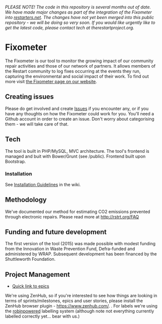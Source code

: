 *PLEASE NOTE!  The code in this repository is several months out of date.  We have made major changes as part of the integration of the Fixometer into [restarters.net](https://restarters.net/about).  The changes have not yet been merged into this public repository - we will be doing so very soon.  If you would like urgently like to get the latest code, please contact tech at therestartproject.org.*

# Fixometer

The Fixometer is our tool to monitor the growing impact of our community repair activities and those of our network of partners. It allows members of the Restart community to log fixes occurring at the events they run, capturing the environmental and social impact of their work.  To find out more visit [the Fixometer page on our website](https://therestartproject.org/fixometer/).

## Creating issues

Please do get involved and create [Issues](https://github.com/TheRestartProject/Fixometer/issues) if you encounter any, or if you have any thoughts on how the Fixometer could work for you.  You'll need a Github account in order to create an issue.  Don't worry about categorising them - we will take care of that.

## Tech

The tool is built in PHP/MySQL, MVC architecture. The tool's frontend is managed and buit with Bower/Grunt (see /public). Frontend built upon Bootstrap.

### Installation

See [Installation Guidelines](../../wiki/Installation-Guidelines) in the wiki.

## Methodology
We've documented our method for estimating CO2 emissions prevented through electronic repairs. Please read more at http://rstrt.org/FAQ

## Funding and future development
The first version of the tool (2015) was made possible with modest funding from the Innovation in Waste Prevention Fund, Defra-funded and administered by WRAP. Subsequent development has been financed by the Shuttleworth Foundation. 

## Project Management

* [Quick link to epics](https://github.com/TheRestartProject/Fixometer/issues?q=is%3Aopen+is%3Aissue+label%3AEpic)

We're using ZenHub, so if you're interested to see how things are looking in terms of sprints/milestones, epics and user stories, please install the ZenHub browser plugin - https://www.zenhub.com/.  .  For labels we're using the [robinpowered](https://robinpowered.com/blog/best-practice-system-for-organizing-and-tagging-github-issues/) labelling system (although note not everything currently labelled correctly yet... bear with us.)
